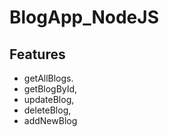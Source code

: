 # BlogApp_NodeJS
## Features
* getAllBlogs.
* getBlogById,
* updateBlog,
* deleteBlog,
* addNewBlog

[logo]: https://github.com/adam-p/markdown-here/raw/master/src/common/images/allBlogs.png "Logo Title Text 2"
[logo]: https://github.com/adam-p/markdown-here/raw/master/src/common/images/Edit.png "Logo Title Text 2"
[logo]: https://github.com/adam-p/markdown-here/raw/master/src/common/images/Delte.png "Logo Title Text 2"
[logo]: https://github.com/adam-p/markdown-here/raw/master/src/common/images/getBlogById.png "Logo Title Text 2"

